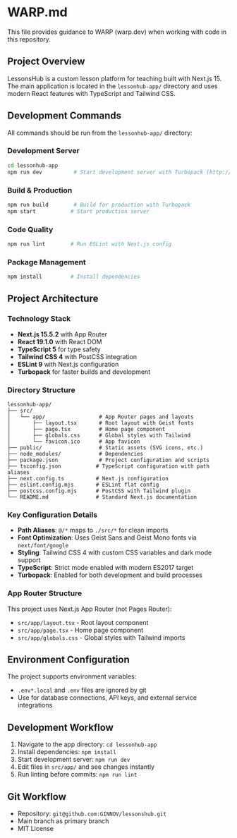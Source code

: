 # WARP.md

This file provides guidance to WARP (warp.dev) when working with code in this repository.

## Project Overview

LessonsHub is a custom lesson platform for teaching built with Next.js 15. The main application is located in the `lessonhub-app/` directory and uses modern React features with TypeScript and Tailwind CSS.

## Development Commands

All commands should be run from the `lessonhub-app/` directory:

### Development Server
```bash
cd lessonhub-app
npm run dev          # Start development server with Turbopack (http://localhost:3000)
```

### Build & Production
```bash
npm run build        # Build for production with Turbopack
npm start           # Start production server
```

### Code Quality
```bash
npm run lint        # Run ESLint with Next.js config
```

### Package Management
```bash
npm install         # Install dependencies
```

## Project Architecture

### Technology Stack
- **Next.js 15.5.2** with App Router
- **React 19.1.0** with React DOM
- **TypeScript 5** for type safety
- **Tailwind CSS 4** with PostCSS integration
- **ESLint 9** with Next.js configuration
- **Turbopack** for faster builds and development

### Directory Structure
```
lessonhub-app/
├── src/
│   └── app/                 # App Router pages and layouts
│       ├── layout.tsx       # Root layout with Geist fonts
│       ├── page.tsx         # Home page component
│       ├── globals.css      # Global styles with Tailwind
│       └── favicon.ico      # App favicon
├── public/                  # Static assets (SVG icons, etc.)
├── node_modules/            # Dependencies
├── package.json             # Project configuration and scripts
├── tsconfig.json           # TypeScript configuration with path aliases
├── next.config.ts          # Next.js configuration
├── eslint.config.mjs       # ESLint flat config
├── postcss.config.mjs      # PostCSS with Tailwind plugin
└── README.md               # Standard Next.js documentation
```

### Key Configuration Details
- **Path Aliases**: `@/*` maps to `./src/*` for clean imports
- **Font Optimization**: Uses Geist Sans and Geist Mono fonts via `next/font/google`
- **Styling**: Tailwind CSS 4 with custom CSS variables and dark mode support
- **TypeScript**: Strict mode enabled with modern ES2017 target
- **Turbopack**: Enabled for both development and build processes

### App Router Structure
This project uses Next.js App Router (not Pages Router):
- `src/app/layout.tsx` - Root layout component
- `src/app/page.tsx` - Home page component
- `src/app/globals.css` - Global styles with Tailwind imports

## Environment Configuration

The project supports environment variables:
- `.env*.local` and `.env` files are ignored by git
- Use for database connections, API keys, and external service integrations

## Development Workflow

1. Navigate to the app directory: `cd lessonhub-app`
2. Install dependencies: `npm install`
3. Start development server: `npm run dev`
4. Edit files in `src/app/` and see changes instantly
5. Run linting before commits: `npm run lint`

## Git Workflow

- Repository: `git@github.com:GINNOV/lessonshub.git`
- Main branch as primary branch
- MIT License
